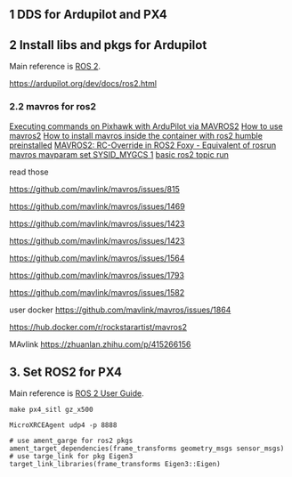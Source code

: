 ## 1 DDS for Ardupilot and PX4


## 2 Install libs and pkgs for Ardupilot
Main reference is [ROS 2](https://ardupilot.org/dev/docs/ros2.html).


https://ardupilot.org/dev/docs/ros2.html


### 2.2 mavros for ros2
[Executing commands on Pixhawk with ArduPilot via MAVROS2](https://github.com/mavlink/mavros/issues/1863)
[How to use mavros2](https://github.com/mavlink/mavros/issues/1718)
[How to install mavros inside the container with ros2 humble preinstalled](https://github.com/mavlink/mavros/issues/1864)
[MAVROS2: RC-Override in ROS2 Foxy - Equivalent of rosrun mavros mavparam set SYSID_MYGCS 1](https://github.com/mavlink/mavros/issues/1866)
[basic ros2 topic run](https://github.com/mavlink/mavros/issues/1902)


read those

https://github.com/mavlink/mavros/issues/815

https://github.com/mavlink/mavros/issues/1469

https://github.com/mavlink/mavros/issues/1423

https://github.com/mavlink/mavros/issues/1423

https://github.com/mavlink/mavros/issues/1564

https://github.com/mavlink/mavros/issues/1793

https://github.com/mavlink/mavros/issues/1582

user docker
https://github.com/mavlink/mavros/issues/1864

https://hub.docker.com/r/rockstarartist/mavros2

MAvlink
https://zhuanlan.zhihu.com/p/415266156


## 3. Set ROS2 for PX4
Main reference is [ROS 2 User Guide](https://docs.px4.io/main/en/ros/ros2_comm.html#foxy).

```shell
make px4_sitl gz_x500
```

```shell
MicroXRCEAgent udp4 -p 8888
```

```shell
# use ament_garge for ros2 pkgs
ament_target_dependencies(frame_transforms geometry_msgs sensor_msgs)
# use targe_link for pkg Eigen3
target_link_libraries(frame_transforms Eigen3::Eigen)
```